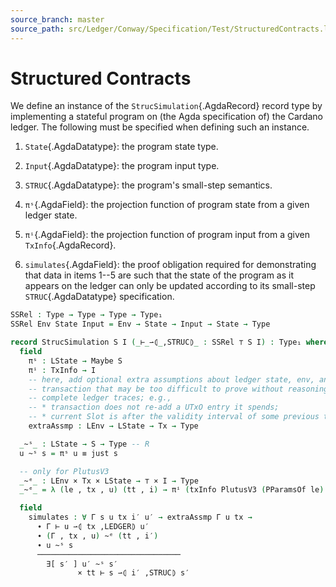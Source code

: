 ```yaml
---
source_branch: master
source_path: src/Ledger/Conway/Specification/Test/StructuredContracts.lagda.md
---
```


# Structured Contracts

<!--
```agda
{-# OPTIONS --safe #-}

open import Algebra
open import Data.Nat.Properties using (+-0-monoid)

open import Ledger.Prelude; open Equivalence
open import Ledger.Conway.Specification.Transaction
open import Ledger.Conway.Specification.Abstract
open import Ledger.Conway.Specification.TokenAlgebra.Base
open import Ledger.Conway.Specification.TokenAlgebra.ValueSet

module Ledger.Conway.Specification.Test.StructuredContracts
  (txs : _) (open TransactionStructure txs)
  (abs : AbstractFunctions txs) (open AbstractFunctions abs)
  where

open import Ledger.Conway.Specification.Ledger txs abs
open import Ledger.Conway.Specification.Script.Validation txs abs
open import Ledger.Conway.Specification.Utxo txs abs
```
-->

We define an instance of the `StrucSimulation`{.AgdaRecord} record type by
implementing a stateful program on (the Agda specification of) the Cardano ledger.
The following must be specified when defining such an instance.

1.  `State`{.AgdaDatatype}: the program state type.

2.  `Input`{.AgdaDatatype}: the program input type.

3.  `STRUC`{.AgdaDatatype}: the program's small-step semantics.

4.  `πˢ`{.AgdaField}: the projection function of program state from a given
    ledger state.

5.  `πⁱ`{.AgdaField}: the projection function of program input from a given
    `TxInfo`{.AgdaRecord}.

6.  `simulates`{.AgdaField}: the proof obligation required for demonstrating
    that data in items 1--5 are such that the state of the program as it appears
    on the ledger can only be updated according to its small-step
    `STRUC`{.AgdaDatatype} specification.

```agda
SSRel : Type → Type → Type → Type₁
SSRel Env State Input = Env → State → Input → State → Type

record StrucSimulation S I (_⊢_⇀⦇_,STRUC⦈_ : SSRel ⊤ S I) : Type₁ where
  field
    πˢ : LState → Maybe S
    πⁱ : TxInfo → I
    -- here, add optional extra assumptions about ledger state, env, and
    -- transaction that may be too difficult to prove without reasoning about
    -- complete ledger traces; e.g.,
    -- * transaction does not re-add a UTxO entry it spends;
    -- * current Slot is after the validity interval of some previous transaction
    extraAssmp : LEnv → LState → Tx → Type

  _~ˢ_ : LState → S → Type -- R
  u ~ˢ s = πˢ u ≡ just s

  -- only for PlutusV3
  _~ᵉ_ : LEnv × Tx × LState → ⊤ × I → Type
  _~ᵉ_ = λ (le , tx , u) (tt , i) → πⁱ (txInfo PlutusV3 (PParamsOf le) (UTxOOf u) tx) ≡ i

  field
    simulates : ∀ Γ s u tx i′ u′ → extraAssmp Γ u tx →
      ∙ Γ ⊢ u ⇀⦇ tx ,LEDGER⦈ u′
      ∙ (Γ , tx , u) ~ᵉ (tt , i′)
      ∙ u ~ˢ s
      ────────────────────────────────
        ∃[ s′ ] u′ ~ˢ s′
               × tt ⊢ s ⇀⦇ i′ ,STRUC⦈ s′
```
